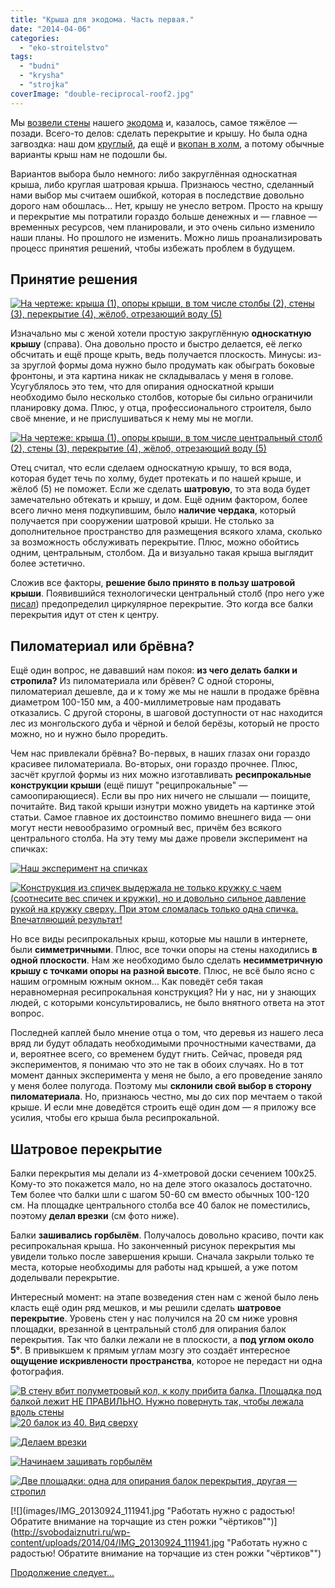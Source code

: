 ```yaml
---
title: "Крыша для экодома. Часть первая."
date: "2014-04-06"
categories: 
  - "eko-stroitelstvo"
tags: 
  - "budni"
  - "krysha"
  - "strojka"
coverImage: "double-reciprocal-roof2.jpg"
---
```


Мы [возвели стены](http://svobodaiznutri.ru/?p=12) нашего [экодома](http://svobodaiznutri.ru/?p=36) и, казалось, самое тяжёлое — позади. Всего-то делов: сделать перекрытие и крышу. Но была одна загвоздка: наш дом [круглый](http://svobodaiznutri.ru/?p=33), да ещё и [вкопан в холм](http://svobodaiznutri.ru/?p=32), а потому обычные варианты крыш нам не подошли бы.

Вариантов выбора было немного: либо закруглённая односкатная крыша, либо круглая шатровая крыша. Признаюсь честно, сделанный нами выбор мы считаем ошибкой, которая в последствие довольно дорого нам обошлась... Нет, крышу не унесло ветром. Просто на крышу и перекрытие мы потратили гораздо больше денежных и — главное — временных ресурсов, чем планировали, и это очень сильно изменило наши планы. Но прошлого не изменить. Можно лишь проанализировать процесс принятия решений, чтобы избежать проблем в будущем.

## Принятие решения

[![](images/skat1.jpg "На чертеже: крыша (1), опоры крыши, в том числе столбы (2), стены (3), перекрытие (4), жёлоб, отрезающий воду (5)")](http://svobodaiznutri.ru/wp-content/uploads/2014/04/skat1.jpg "На чертеже: крыша (1), опоры крыши, в том числе столбы (2), стены (3), перекрытие (4), жёлоб, отрезающий воду (5)")

Изначально мы с женой хотели простую закруглённую **односкатную крышу** (справа). Она довольно просто и быстро делается, её легко обсчитать и ещё проще крыть, ведь получается плоскость. Минусы: из-за зруглой формы дома нужно было продумать как обыграть боковые фронтоны, и эта картина никак не складывалась у меня в голове. Усугублялось это тем, что для опирания односкатной крыши необходимо было несколько столбов, которые бы сильно ограничили планировку дома. Плюс, у отца, профессионального строителя, было своё мнение, и не прислушиваться к нему мы не могли.

[![](images/skat2.jpg "На чертеже: крыша (1), опоры крыши, в том числе центральный столб (2), стены (3), перекрытие (4), жёлоб, отрезающий воду (5)")](http://svobodaiznutri.ru/wp-content/uploads/2014/04/skat2.jpg "На чертеже: крыша (1), опоры крыши, в том числе центральный столб (2), стены (3), перекрытие (4), жёлоб, отрезающий воду (5)")

Отец считал, что если сделаем односкатную крышу, то вся вода, которая будет течь по холму, будет протекать и по нашей крыше, и жёлоб (5) не поможет. Если же сделать **шатровую**, то эта вода будет замечательно обтекать и крышу, и дом. Ещё одним фактором, более всего лично меня подкупившим, было **наличие чердака**, который получается при сооружении шатровой крыши. Не столько за дополнительное пространство для размещения всякого хлама, сколько за возможность обслуживать перекрытие. Плюс, можно обойтись одним, центральным, столбом. Да и визуально такая крыша выглядит более эстетично.

Сложив все факторы, **решение было принято в пользу шатровой крыши**. Появившийся технологически центральный столб (про него уже [писал](http://svobodaiznutri.ru/?p=12)) предопределил циркулярное перекрытие. Это когда все балки перекрытия идут от стен к центру.

## Пиломатериал или брёвна?

Ещё один вопрос, не дававший нам покоя: **из чего делать балки и стропила?** Из пиломатериала или брёвен? С одной стороны, пиломатериал дешевле, да и к тому же мы не нашли в продаже брёвна диаметром 100-150 мм, а 400-миллиметровые нам продавать отказались. С другой стороны, в шаговой доступности от нас находится лес из монгольского дуба и чёрной и белой берёзы, который не просто можно, но и нужно было проредить.

Чем нас привлекали брёвна? Во-первых, в наших глазах они гораздо красивее пиломатериала. Во-вторых, они гораздо прочнее. Плюс, засчёт круглой формы из них можно изготавливать **ресипрокальные** **конструкции крыши** (ещё пишут "реципрокальные" — самоопирающиеся). Если вы про них ничего не слышали — поищите, почитайте. Вид такой крыши изнутри можно увидеть на картинке этой статьи. Самое главное их достоинство помимо внешнего вида — они могут нести невообразимо огромный вес, причём без всякого центрального столба. На эту тему мы даже провели эксперимент на спичках:

[![](images/IMG_20130914_184600.jpg "Наш эксперимент на спичках")](http://svobodaiznutri.ru/wp-content/uploads/2014/04/IMG_20130914_184600.jpg "Наш эксперимент на спичках")

[![](images/IMG_20130914_184758.jpg "Конструкция из спичек выдержала не только кружку с чаем (соотнесите вес спичек и кружки), но и довольно сильное давление рукой на кружку сверху. При этом сломалась только одна спичка. Впечатляющий результат!")](http://svobodaiznutri.ru/wp-content/uploads/2014/04/IMG_20130914_184758.jpg "Конструкция из спичек выдержала не только кружку с чаем (соотнесите вес спичек и кружки), но и довольно сильное давление рукой на кружку сверху. При этом сломалась только одна спичка. Впечатляющий результат!")

Но все виды ресипрокальных крыш, которые мы нашли в интернете, были **симметричными**. Плюс, все точки опоры на стены находились **в одной плоскости**. Нам же необходимо было сделать **несимметричную крышу с точками опоры на разной высоте**. Плюс, не всё было ясно с нашим огромным южным окном... Как поведёт себя такая неравномерная ресипрокальная конструкция? Ни у нас, ни у знающих людей, с которыми консультировались, не было внятного ответа на этот вопрос.

Последней каплей было мнение отца о том, что деревья из нашего леса вряд ли будут обладать необходимыми прочностными качествами, да и, вероятнее всего, со временем будут гнить. Сейчас, проведя ряд экспериментов, я понимаю что это не так в обоих случаях. Но в тот момент данных эксперимента у меня не было, а его проведение заняло у меня более полугода. Поэтому мы **склонили свой выбор в сторону пиломатериала**. Но, признаюсь честно, мы до сих пор мечтаем о такой крыше. И если мне доведётся строить ещё один дом — я приложу все усилия, чтобы его крыша была ресипрокальной.

## Шатровое перекрытие

Балки перекрытия мы делали из 4-хметровой доски сечением 100х25. Кому-то это покажется мало, но на деле этого оказалось достаточно. Тем более что балки шли с шагом 50-60 см вместо обычных 100-120 см. На площадке центрального столба все 40 балок не поместились, поэтому **делал врезки** (см фото ниже).

Балки **зашивались горбылём**. Получалось довольно красиво, почти как ресипрокальная крыша. Но законченный рисунок перекрытия мы увидели только после завершения крыши. Сначала закрыли только те места, которые необходимы для работы над крышей, а уже потом доделывали перекрытие.

Интересный момент: на этапе возведения стен нам с женой было лень класть ещё один ряд мешков, и мы решили сделать **шатровое перекрытие**. Уровень стен у нас получился на 20 см ниже уровня площадки, врезанной в центральный столб для опирания балок перекрытия. Так что балки лежали не в плоскости, а **под углом около 5°**. В привыкшем к прямым углам мозгу это создаёт интересное **ощущение искривлености пространства**, которое не передаст ни одна фотография.

[![](images/IMG_20130917_131045.jpg "В стену вбит полуметровый кол, к колу прибита балка. Площадка под балкой лежит НЕ ПРАВИЛЬНО. Нужно повернуть так, чтобы лежала вдоль стены")](http://svobodaiznutri.ru/wp-content/uploads/2014/04/IMG_20130917_131045.jpg "В стену вбит полуметровый кол, к колу прибита балка. Площадка под балкой лежит НЕ ПРАВИЛЬНО. Нужно повернуть так, чтобы лежала вдоль стены")[![](images/IMG_20130917_131134.jpg "20 балок из 40. Вид сверху")](http://svobodaiznutri.ru/wp-content/uploads/2014/04/IMG_20130917_131134.jpg "20 балок из 40. Вид сверху")

[![](images/IMG_20130917_184123.jpg "Делаем врезки")](http://svobodaiznutri.ru/wp-content/uploads/2014/04/IMG_20130917_184123.jpg "Делаем врезки")

[![](images/IMG_20130918_190536.jpg "Начинаем зашивать горбылём")](http://svobodaiznutri.ru/wp-content/uploads/2014/04/IMG_20130918_190536.jpg "Начинаем зашивать горбылём")

[![](images/IMG_20130918_190550.jpg "Две площадки: одна для опирания балок перекрытия, другая — стропил")](http://svobodaiznutri.ru/wp-content/uploads/2014/04/IMG_20130918_190550.jpg "Две площадки: одна для опирания балок перекрытия, другая — стропил")

[![](images/IMG_20130924_111941.jpg "Работать нужно с радостью! Обратите внимание на торчащие из стен рожки "чёртиков"")](http://svobodaiznutri.ru/wp-content/uploads/2014/04/IMG_20130924_111941.jpg "Работать нужно с радостью! Обратите внимание на торчащие из стен рожки "чёртиков"")

[Продолжение следует...](http://svobodaiznutri.ru/?p=10)
